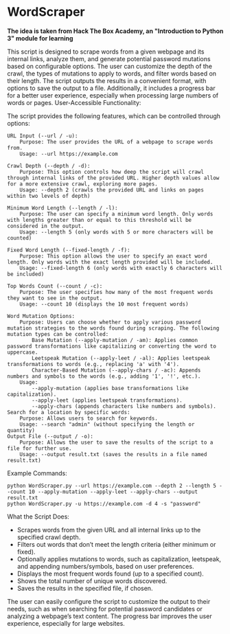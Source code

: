 # WordScraper

<b>The idea is taken from Hack The Box Academy, an "Introduction to Python 3" module for learning</b>

This script is designed to scrape words from a given webpage and its internal links, analyze them, and generate potential password mutations based on configurable options. The user can customize the depth of the crawl, the types of mutations to apply to words, and filter words based on their length. The script outputs the results in a convenient format, with options to save the output to a file. Additionally, it includes a progress bar for a better user experience, especially when processing large numbers of words or pages.
User-Accessible Functionality:

The script provides the following features, which can be controlled through options:

    URL Input (--url / -u):
        Purpose: The user provides the URL of a webpage to scrape words from.
        Usage: --url https://example.com

    Crawl Depth (--depth / -d):
        Purpose: This option controls how deep the script will crawl through internal links of the provided URL. Higher depth values allow for a more extensive crawl, exploring more pages.
        Usage: --depth 2 (crawls the provided URL and links on pages within two levels of depth)

    Minimum Word Length (--length / -l):
        Purpose: The user can specify a minimum word length. Only words with lengths greater than or equal to this threshold will be considered in the output.
        Usage: --length 5 (only words with 5 or more characters will be counted)

    Fixed Word Length (--fixed-length / -f):
        Purpose: This option allows the user to specify an exact word length. Only words with the exact length provided will be included.
        Usage: --fixed-length 6 (only words with exactly 6 characters will be included)

    Top Words Count (--count / -c):
        Purpose: The user specifies how many of the most frequent words they want to see in the output.
        Usage: --count 10 (displays the 10 most frequent words)

    Word Mutation Options:
        Purpose: Users can choose whether to apply various password mutation strategies to the words found during scraping. The following mutation types can be controlled:
            Base Mutation (--apply-mutation / -am): Applies common password transformations like capitalizing or converting the word to uppercase.
            Leetspeak Mutation (--apply-leet / -al): Applies leetspeak transformations to words (e.g., replacing 'a' with '4').
            Character-Based Mutation (--apply-chars / -ac): Appends numbers and symbols to the words (e.g., adding '1', '!', etc.).
        Usage:
            --apply-mutation (applies base transformations like capitalization).
            --apply-leet (applies leetspeak transformations).
            --apply-chars (appends characters like numbers and symbols).
    Search for a location by specific words:
        Purpose: Allows users to search for keywords.
        Usage: --search "admin" (without specifying the length or quantity)
    Output File (--output / -o):
        Purpose: Allows the user to save the results of the script to a file for further use.
        Usage: --output result.txt (saves the results in a file named result.txt)

Example Commands:

    python WordScraper.py --url https://example.com --depth 2 --length 5 --count 10 --apply-mutation --apply-leet --apply-chars --output result.txt
    python WordScraper.py -u https://example.com -d 4 -s "password"

What the Script Does:

* Scrapes words from the given URL and all internal links up to the specified crawl depth.
* Filters out words that don’t meet the length criteria (either minimum or fixed).
* Optionally applies mutations to words, such as capitalization, leetspeak, and appending numbers/symbols, based on user preferences.
* Displays the most frequent words found (up to a specified count).
* Shows the total number of unique words discovered.
* Saves the results in the specified file, if chosen.

The user can easily configure the script to customize the output to their needs, such as when searching for potential password candidates or analyzing a webpage’s text content. The progress bar improves the user experience, especially for large websites.
